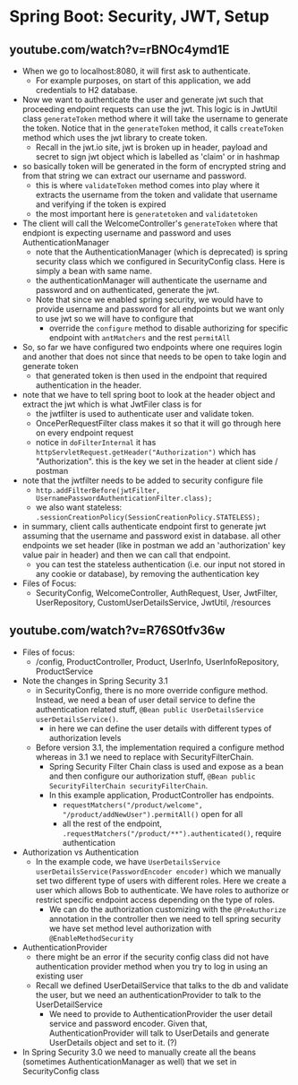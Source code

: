 # Spring Boot: Security, JWT, Setup

## youtube.com/watch?v=rBNOc4ymd1E
- When we go to localhost:8080, it will first ask to authenticate.
    - For example purposes, on start of this application, we add credentials to H2 database.
- Now we want to authenticate the user and generate jwt such that proceeding endpoint requests can use the jwt.
  This logic is in JwtUtil class `generateToken` method where it will take the username to generate the token.
  Notice that in the `generateToken` method, it calls `createToken` method which uses the jwt library to create token.
    - Recall in the jwt.io site, jwt is broken up in header, payload and secret to sign jwt object which is labelled
      as 'claim' or
      in hashmap
- so basically token will be generated in the form of encrypted string and from that string we can extract our username
  and password.
    - this is where `validateToken` method comes into play where it extracts the username from the token and validate
      that username and verifying if the token is expired
    - the most important here is `generatetoken` and `validatetoken`
- The client will call the WelcomeController's `generateToken` where that endpiont is expecting username and password
  and uses AuthenticationManager
    - note that the AuthenticationManager (which is deprecated) is spring security class which we configured in
      SecurityConfig class. Here is simply a bean with same name.
    - the authenticationManager will authenticate the username and password and on authenticated, generate the jwt.
    - Note that since we enabled spring security, we would have to provide username and password for all endpoints but
      we want only to use jwt so we will have to configure that
        - override the `configure` method to disable authorizing for specific endpoint with `antMatchers` and the rest
          `permitAll`
- So, so far we have configured two endpoints where one requires login and another that does not since that needs to be
  open to take login and generate token
    - that generated token is then used in the endpoint that required authentication in the header.
- note that we have to tell spring boot to look at the header object and extract the jwt which is what JwtFiler class is
  for
    - the jwtfilter is used to authenticate user and validate token.
    - OncePerRequestFilter class makes it so that it will go through here on every endpoint request
    - notice in `doFilterInternal` it has `httpServletRequest.getHeader("Authorization")` which has "Authorization".
      this is the key we set in the header at client side / postman
- note that the jwtfilter needs to be added to security configure file
  - `http.addFilterBefore(jwtFilter, UsernamePasswordAuthenticationFilter.class);`
  - we also want stateless: `.sessionCreationPolicy(SessionCreationPolicy.STATELESS);`
- in summary, client calls authenticate endpoint first to generate jwt assuming that the username and password exist in database. all other endpoints we set header (like in postman we add an 'authorization' key value pair in header) and then we can call that endpoint.
  - you can test the stateless authentication (i.e. our input not stored in any cookie or database), by removing the authentication key 
- Files of Focus:
  - SecurityConfig, WelcomeController, AuthRequest, User, JwtFilter, UserRepository, CustomUserDetailsService, JwtUtil, /resources

## youtube.com/watch?v=R76S0tfv36w
- Files of focus:
  - /config, ProductController, Product, UserInfo, UserInfoRepository, ProductService
- Note the changes in Spring Security 3.1
  - in SecurityConfig, there is no more override configure method. Instead, we need a bean of user detail service to define the authentication related stuff, `@Bean public UserDetailsService userDetailsService()`.
    - in here we can define the user details with different types of authorization levels
  - Before version 3.1, the implementation required a configure method whereas in 3.1 we need to replace with SecurityFilterChain.
    - Spring Security Filter Chain class is used and expose as a bean and then configure our authorization stuff, `@Bean public SecurityFilterChain securityFilterChain`.
    - In this example application, ProductController has endpoints.
      - `requestMatchers("/product/welcome", "/product/addNewUser").permitAll()` open for all
      - all the rest of the endpoint, `.requestMatchers("/product/**").authenticated()`, require authentication
- Authorization vs Authentication
  - In the example code, we have `UserDetailsService userDetailsService(PasswordEncoder encoder)` which we manually set two different type of users with different roles. Here we create a user which allows Bob to authenticate. We have roles to authorize or restrict specific endpoint access depending on the type of roles.
    - We can do the authorization customizing with the `@PreAuthorize` annotation in the controller then we need to tell spring security we have set method level authorization with `@EnableMethodSecurity`
- AuthenticationProvider
  - there might be an error if the security config class did not have authentication provider method when you try to log in using an existing user
  - Recall we defined UserDetailService that talks to the db and validate the user, but we need an authenticationProvider to talk to the UserDetailService
    - We need to provide to AuthenticationProvider the user detail service and password encoder. Given that, AuthenticationProvider will talk to UserDetails and generate UserDetails object and set to it. (?)
- In Spring Security 3.0 we need to manually create all the beans (sometimes AuthenticationManager as well) that we set in SecurityConfig class
